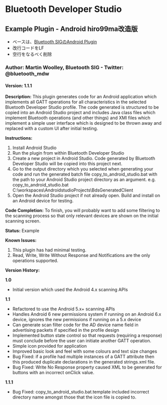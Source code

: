 # Bluetooth Developer Studio

## Example Plugin - Android hiro99ma改造版

* ベースは、[Bluetooth SIGのAndroid Plugin](https://www.bluetooth.com/develop-with-bluetooth/developer-resources-tools/bluetooth-developer-plugins)
* 改行コードをLF
* 空行をなるべく削除

### Author: Martin Woolley, Bluetooth SIG - Twitter: @bluetooth_mdw

#### Version: 1.1.1

__Description:__ 
This plugin generates code for an Android application which implements all GATT operations for all characteristics in the selected Bluetooth Developer Studio profile. The code generated is structured to be copied into an Android Studio project and includes Java class files which implement Bluetooth operations (and other things) and XMl files which implement a simple user interface which is designed to be thrown away and replaced with a custom UI after initial testing.  

__Instructions:__<br>
1. Install Android Studio <br>
2. Run the plugin from within Bluetooth Developer Studio<br>
3. Create a new project in Android Studio. Code generated by Bluetooth Developer Studio will be copied into this project next.<br>
4. Go to the output directory which you selected when generating your code and run the generated batch file copy_to_android_studio.bat with the path to your Android Studio project directory as an argument. e.g.<br> 
copy_to_android_studio.bat C:\workspaces\AndroidstudioProjects\BdsGeneratedClient<br> 
7. Open the Android Studio project if not already open. Build and install on an Android device for testing.
 
__Code Completion:__ To finish, you will probably want to add some filtering to the scanning process so that only relevant devices are shown on the initial scanning screen.

__Status:__ Example

__Known Issues:__

1. This plugin has had minimal testing.
2. Read, Write, Write Without Response and Notifications are the only operations supported.

__Version History:__

__1.0__ 

- Initial version which used the Android 4.x scanning APIs

__1.1__ 

- Refactored to use the Android 5.x+ scanning APIs
- Handles Android 6 new permissions system if running on an Android 6.x device, ignores the new permissions if running on a 5.x device
- Can generate scan filter code for the AD device name field in advertising packets if specified in the profile design
- Implemented button state control so that requests (requiring a response) must conclude before the user can initiate another GATT operation.
- Simple icon provided for application
- Improved basic look and feel with some colours and text size changes
- Bug Fixed: if a profile had multiple instances of a GATT attribute then this produced duplicate declarations in the generated strings.xml file.
- Bug Fixed: Write No Response property caused XML to be generated for buttons with an incorrect onClick value.

__1.1.1__
- Bug Fixed: copy_to_android_studio.bat.template included incorrect directory name amongst those that the icon file is copied to.
